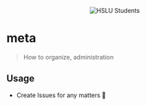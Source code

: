 <p align="center">
  <img alt="HSLU Students" src="https://raw.githubusercontent.com/hslu-students/meta/master/artwork/avatar_fit.png">
</p>

# meta

> How to organize, administration


## Usage

* Create Issues for any matters :tada:
